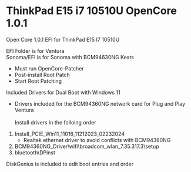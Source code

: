 # ThinkPad E15 i7 10510U OpenCore 1.0.1
Open Core 1.0.1 EFI for ThinkPad E15 I7 10510U

EFI Folder is for Ventura<br>
Sonoma/EFI is for Sonoma with BCM94630NG Kexts<br>  
* Must run OpenCore-Patcher
* Post-install Root Patch
* Start Root Patching



Included Drivers for Dual Boot with Windows 11 <br>  
* Drivers included for the BCM94360NG network card for Plug and Play Ventura <br>  
Install drivers in the folloing order <br>  


1. Install_PCIE_Win11_11016_11212023_02232024
   * Realtek ethernet driver to avoid conflicts with BCM94360NG
2. BCM94360NG_Driver\wifi\broadcom_wlan_7.35.317.3\setup
3. bluetooth\DPinst

DiskGenius is included to edit boot entries and order
     

